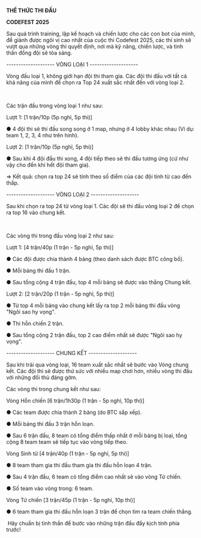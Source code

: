 **THỂ THỨC THI ĐẤU**

**CODEFEST 2025** 



Sau quá trình training, lập kế hoạch và chiến lược cho các con bot của mình, để giành được ngôi vị cao nhất của cuộc thi Codefest 2025, các thí sinh sẽ vượt qua những vòng thi quyết định, nơi mà kỹ năng, chiến lược, và tinh thần đồng đội sẽ tỏa sáng.

--------------------  VÒNG LOẠI 1  -------------------- 

Vòng đấu loại 1, không giới hạn đội thi tham gia. Các đội thi đấu với tất cả khả năng của mình để chọn ra Top 24 xuất sắc nhất đến với vòng loại 2.



&nbsp;

Các trận đấu trong vòng loại 1 như sau:

Lượt 1: \[1 trận/10p (5p nghỉ, 5p thi)]

●	4 đội thi sẽ thi đấu song song ở 1 map, nhưng ở 4 lobby khác nhau (Ví dụ: team 1, 2, 3, 4 như trên hình).

Lượt 2: \[1 trận/10p (5p nghỉ, 5p thi)]

●	Sau khi 4 đội đầu thi xong, 4 đội tiếp theo sẽ thi đấu tương ứng (cứ như vậy cho đến khi hết đội tham gia).

=> Kết quả: chọn ra top 24 sẽ tính theo số điểm của các đội tính từ cao đến thấp.

--------------------  VÒNG LOẠI 2 -------------------- 

Sau khi chọn ra top 24 từ vòng loại 1. Các đội sẽ thi đấu vòng loại 2 để chọn ra top 16 vào chung kết. 



&nbsp;



Các vòng thi trong đấu vòng loại 2 như sau:

Lượt 1: \[4 trận/40p (1 trận - 5p nghỉ, 5p thi)]

●	Các đội được chia thành 4 bảng (theo danh sách được BTC công bố).

●	Mỗi bảng thi đấu 1 trận.

●	Sau tổng cộng 4 trận đấu, top 4 mỗi bảng sẽ được vào thẳng Chung kết.

Lượt 2: \[2 trận/20p (1 trận - 5p nghỉ, 5p thi)]

●	Từ top 4 mỗi bảng vào chung kết lấy ra top 2 mỗi bảng thi đấu vòng "Ngôi sao hy vọng".

●	Thi hỗn chiến 2 trận.

●	Sau tổng cộng 2 trận đấu, top 2 cao điểm nhất sẽ được "Ngôi sao hy vọng".





--------------------  CHUNG KẾT -------------------- 

Sau khi trải qua vòng loại, 16 team xuất sắc nhất sẽ bước vào Vòng chung kết. Các đội thi sẽ được thử sức với nhiều map chơi hơn, nhiều vòng thi đấu với những đối thủ đáng gờm. 

Các vòng thi trong chung kết như sau: 

Vòng Hỗn chiến \[6 trận/1h30p (1 trận - 5p nghỉ, 10p thi)]

●	Các team được chia thành 2 bảng (do BTC sắp xếp).

●	Mỗi bảng thi đấu 3 trận hỗn loạn.

●	Sau 6 trận đấu, 8 team có tổng điểm thấp nhất ở mỗi bảng bị loại, tổng cộng 8 team team sẽ tiếp tục vào vòng tiếp theo.

Vòng Sinh tử \[4 trận/40p (1 trận - 5p nghỉ, 5p thi)]

●	8 team tham gia thi đấu tham gia thi đấu hỗn loạn 4 trận.

●	Sau 4 trận đấu, 6 team có tổng điểm cao nhất sẽ vào vòng Tử chiến.

●	Số team vào vòng trong: 6 team.

Vòng Tử chiến \[3 trận/45p (1 trận - 5p nghỉ, 10p thi)]

●	6 team tham gia thi đấu hỗn loạn 3 trận để chọn tìm ra team chiến thắng.



&nbsp;Hãy chuẩn bị tinh thần để bước vào những trận đấu đầy kịch tính phía trước!



